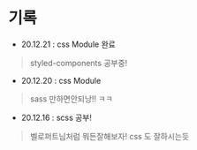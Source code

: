 # 기록
* 20.12.21 : css Module 완료
> styled-components 공부중! 

* 20.12.20 : css Module
> sass 만하면안되낭!! ㅋㅋ

* 20.12.16 : scss 공부!
> 벨로퍼트님처럼 뭐든잘해보자! css 도 잘하시는듯
